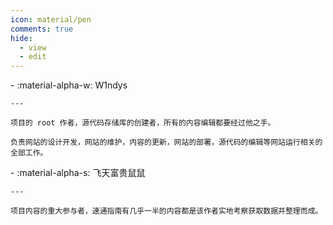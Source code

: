 ```yaml
---
icon: material/pen
comments: true
hide:
  - view
  - edit
---
```


<div class="grid cards" markdown>
<div class="grid cards" markdown>
-   :material-alpha-w: W1ndys

    ---

    项目的 root 作者，源代码存储库的创建者，所有的内容编辑都要经过他之手。

    负责网站的设计开发，网站的维护，内容的更新，网站的部署，源代码的编辑等网站运行相关的全部工作。

</div>
<div class="grid cards" markdown>
-   :material-alpha-s: 飞天富贵鼠鼠

    ---

    项目内容的重大参与者，速通指南有几乎一半的内容都是该作者实地考察获取数据并整理而成。

</div>
</div>
